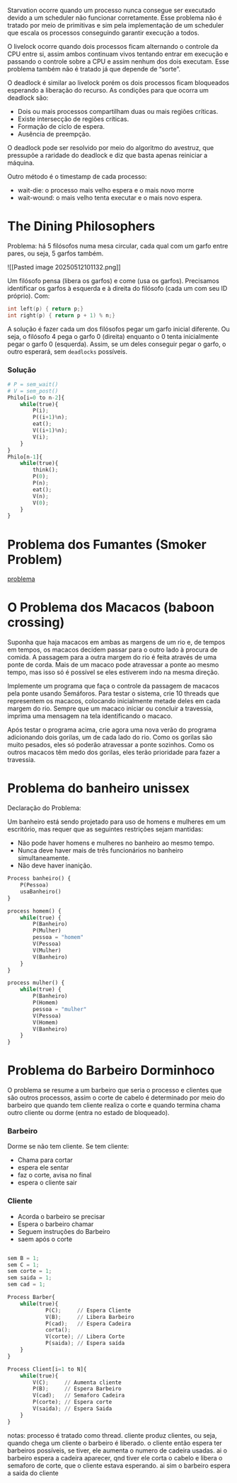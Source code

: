 Starvation ocorre quando um processo nunca consegue ser executado devido a um scheduler não funcionar corretamente. Esse problema não é tratado por meio de primitivas e sim pela implementação de um scheduler que escala os processos conseguindo garantir execução a todos.

O livelock ocorre quando dois processos ficam alternando o controle da CPU entre si, assim ambos continuam vivos tentando entrar em execução e passando o controle sobre a CPU e assim nenhum dos dois executam. Esse problema também não é tratado já que depende de “sorte”.

O deadlock é similar ao livelock porém os dois processos ficam bloqueados esperando a liberação do recurso. As condições para que ocorra um deadlock são:
- Dois ou mais processos compartilham duas ou mais regiões críticas.
- Existe intersecção de regiões críticas.
- Formação de ciclo de espera.
- Ausência de preempção.

O deadlock pode ser resolvido por meio do algoritmo do avestruz, que pressupõe a raridade do deadlock e diz que basta apenas reiniciar a máquina.

Outro método é o timestamp de cada processo:
- wait-die: o processo mais velho espera e o mais novo morre
- wait-wound: o mais velho tenta executar e o mais novo espera.

# The Dining Philosophers

Problema: há 5 filósofos numa mesa circular, cada qual com um garfo entre pares, ou seja, 5 garfos também.

![[Pasted image 20250512101132.png]]

Um filósofo pensa (libera os garfos) e come (usa os garfos). Precisamos identificar os garfos à esquerda e à direita do filósofo (cada um com seu ID próprio). Com:

```c 
int left(p) { return p;}
int right(p) { return p + 1) % n;}
```

A solução é fazer cada um dos filósofos pegar um garfo inicial diferente. Ou seja, o filósofo 4 pega o garfo 0 (direita) enquanto o 0 tenta inicialmente pegar o garfo 0 (esquerda). Assim, se um deles conseguir pegar o garfo, o outro esperará, sem `deadlocks` possíveis.

### Solução
```python
# P = sem_wait()
# V = sem_post()
Philo[i=0 to n-2]{
	while(true){
		P(i);
		P((i+1)%n);
		eat();
		V((i+1)%n);
		V(i);
	}
}
Philo[n-1]{
	while(true){
		think();
		P(0);
		P(n);
		eat();
		V(n);
		V(0);
	}
}
```

# Problema dos Fumantes (Smoker Problem)
[problema](https://www.inf.ufes.br/~pdcosta/ensino/2008-1-sistemas-operacionais/material/so_trabalho2.pdf)
# O Problema dos Macacos (baboon crossing)
Suponha que haja macacos em ambas as margens de um rio e, de tempos em tempos, os macacos decidem passar para o outro lado à procura de comida. A passagem para a outra margem do rio é feita através de uma ponte de corda. Mais de um macaco pode atravessar a ponte ao mesmo tempo, mas isso só é possível se eles estiverem indo na mesma direção.

Implemente um programa que faça o controle da passagem de macacos pela ponte usando
Semáforos. Para testar o sistema, crie 10 threads que representem os macacos, colocando inicialmente metade deles em cada margem do rio. Sempre que um macaco iniciar ou concluir a travessia, imprima uma mensagem na tela identificando o macaco.

Após testar o programa acima, crie agora uma nova verão do programa adicionando dois gorilas, um de cada lado do rio. Como os gorilas são muito pesados, eles só poderão atravessar a ponte sozinhos. Como os outros macacos têm medo dos gorilas, eles terão prioridade para fazer a travessia.

# Problema do banheiro unissex
Declaração do Problema:

Um banheiro está sendo projetado para uso de homens e mulheres em um escritório, mas requer que as seguintes restrições sejam mantidas:

- Não pode haver homens e mulheres no banheiro ao mesmo tempo.
- Nunca deve haver mais de três funcionários no banheiro simultaneamente.
- Não deve haver inanição. 

```python
Process banheiro() {
	P(Pessoa)
	usaBanheiro()
}

process homem() {
	while(true) {
		P(Banheiro)
		P(Mulher)
		pessoa = "homem"
		V(Pessoa)
		V(Mulher)
		V(Banheiro)
	}
}

process mulher() {
	while(true) {
		P(Banheiro)
		P(Homem)
		pessoa = "mulher"
		V(Pessoa)
		V(Homem)
		V(Banheiro)
	}
}
```


# Problema do Barbeiro Dorminhoco

O problema se resume a um barbeiro que seria o processo e clientes que são outros processos, assim o corte de cabelo é determinado por meio do barbeiro que quando tem cliente realiza o corte e quando termina chama outro cliente ou dorme (entra no estado de bloqueado).

### Barbeiro
Dorme se não tem cliente.
Se tem cliente:
- Chama para cortar
- espera ele sentar
- faz o corte, avisa no final
- espera o cliente sair

### Cliente 
- Acorda o barbeiro se precisar
- Espera o barbeiro chamar 
- Seguem instruções do Barbeiro
- saem após o corte


```python

sem B = 1;
sem C = 1;
sem corte = 1;
sem saida = 1;
sem cad = 1;

Process Barber{
	while(true){
			P(C);     // Espera Cliente
			V(B);     // Libera Barbeiro
			P(cad);   // Espera Cadeira
			corta();
			V(corte); // Libera Corte
			P(saida); // Espera saída
	}
}

Process Client[i=1 to N]{
	while(true){
		V(C);     // Aumenta cliente
		P(B);     // Espera Barbeiro
		V(cad);   // Semaforo Cadeira
		P(corte); // Espera corte
		V(saida); // Espera Saida
	}
}
```
notas: processo é tratado como thread.
cliente produz clientes, ou seja, quando chega um cliente o barbeiro é liberado.
o cliente então espera ter barbeiros possíveis, se tiver, ele aumenta o numero de cadeira usadas.
ai o barbeiro espera a cadeira aparecer, qnd tiver ele corta o cabelo e libera o semaforo de corte, que o cliente estava esperando.
ai sim o barbeiro espera a saida do cliente